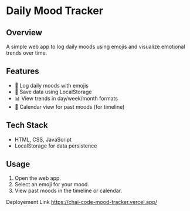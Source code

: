 # Daily Mood Tracker

## Overview
A simple web app to log daily moods using emojis and visualize emotional trends over time.

## Features
- 📅 Log daily moods with emojis
- 💾 Save data using LocalStorage
- 📊 View trends in day/week/month formats
- 📆 Calendar view for past moods (for timeline)

## Tech Stack
- HTML, CSS, JavaScript
- LocalStorage for data persistence

## Usage
1. Open the web app.
2. Select an emoji for your mood.
3. View past moods in the timeline or calendar.


Deployement Link
https://chai-code-mood-tracker.vercel.app/
